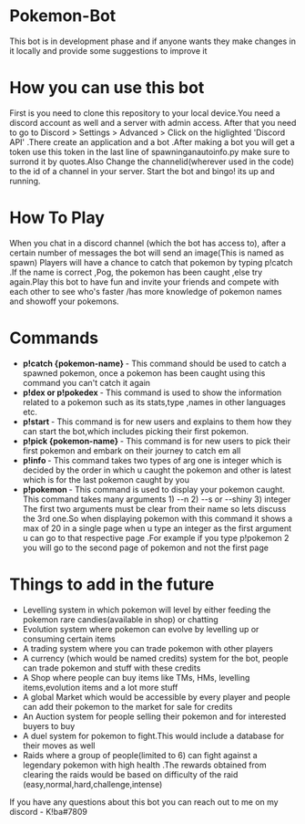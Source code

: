 # Pokemon-Bot
This bot is in development phase and if anyone wants they make changes in it locally and provide some suggestions to improve it

<h1>How you can use this bot</h1>
First is you need to clone this repository to your local device.You need a discord account as well and a server with admin access.
After that you need to go to Discord > Settings > Advanced > Click on the higlighted 'Discord API' .There create an application and a bot .After making a bot you will get a token use this token in the last line of spawninganautoinfo.py make sure to surrond it by quotes.Also Change the channelid(wherever used in the code) to the id of a channel in your server. Start the bot and bingo! its up and running.

<h1>How To Play</h1>
When you chat in a discord channel (which the bot has access to), after a certain number of messages the bot will send an image(This is named as spawn) Players will have a chance to catch that pokemon by typing p!catch <name-of-the-pokemon>.If the name is correct ,Pog, the pokemon has been caught ,else try again.Play this bot to have fun and invite your friends and compete with each other to see who's faster /has more knowledge of pokemon names and showoff your pokemons.

<h1>Commands</h1>
<ul>
  <li><strong>p!catch {pokemon-name} </strong>- This command should be used to catch a spawned pokemon, once a pokemon has been caught using this command you can't catch it again</li>
  <li><strong>p!dex <pokemon-name> or p!pokedex </strong>- This command is used to show the information related to a pokemon such as its stats,type ,names in other languages etc.</li>
  <li><strong>p!start </strong>- This command is for new users and explains to them how they can start the bot,which includes picking their first pokemon. </li>
  <li><strong>p!pick {pokemon-name} </strong>- This command is for new users to pick their first pokemon and embark on their journey to catch em all</li>
  <li><strong>p!info </strong>- This command takes two types of arg one is integer which is decided by  the order in which u caught the pokemon and other is latest which is for the last pokemon caught by you</li>
  <li><strong>p!pokemon </strong>- This command is used to display your pokemon caught. This command takes many arguments 1) --n <name of the pokemon> 2) --s or --shiny 3) integer 
    The first two arguments must be clear from their name so lets discuss the 3rd one.So when displaying pokemon with this command it shows a max of 20 in a single page when u type an integer as the first argument u can go to that respective page .For example if you type p!pokemon 2 you will go to the second page of pokemon and not the first page</li>
</ul>

<h1>Things to add in the future</h1>
<ul>
  <li>Levelling system in which pokemon will level by either feeding the pokemon rare candies(available in shop) or chatting</li>
  <li>Evolution system where pokemon can evolve by levelling up or consuming certain items</li>
  <li>A trading system where you can trade pokemon with other players</li>
  <li>A currency (which would be named credits) system for the bot, people can trade pokemon and stuff with these credits </li>
  <li>A Shop where people can buy items like TMs, HMs, levelling items,evolution items and a lot more stuff</li>
  <li>A global Market which would be accessible by every player and people can add their pokemon to the market for sale for credits</li>
  <li>An Auction system for people selling their pokemon and for interested buyers to buy</li>
  <li>A duel system for pokemon to fight.This would include a database for their moves as well</li>
  <li>Raids where a group of people(limited to 6) can fight against a legendary pokemon with high health .The rewards obtained from clearing the raids would be based on difficulty of the raid (easy,normal,hard,challenge,intense)</li>
 </ul>
 
 
If you have any questions about this bot you can reach out to me on my discord - K!ba#7809
